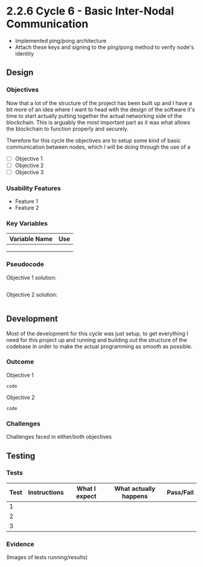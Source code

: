 # 2.2.6 Cycle 6 - Basic Inter-Nodal Communication

* Implemented ping/pong architecture
* Attach these keys and signing to the ping/pong method to verify node's identity

## Design

### Objectives

Now that a lot of the structure of the project has been built up and I have a bit more of an idea where I want to head with the design of the software it's time to start actually putting together the actual networking side of the blockchain. This is arguably the most important part as it was what  allows the blockchain to function properly and securely.

Therefore for this cycle the objectives are to setup some kind of basic communication between nodes, which I will be doing through the use of a&#x20;

* [ ] Objective 1
* [ ] Objective 2
* [ ] Objective 3

### Usability Features

* Feature 1
* Feature 2

### Key Variables

| Variable Name | Use |
| ------------- | --- |
|               |     |
|               |     |
|               |     |

### Pseudocode

Objective 1 solution:

```
```

Objective 2 solution:

```
```

## Development

Most of the development for this cycle was just setup, to get everything I need for this project up and running and building out the structure of the codebase in order to make the actual programming as smooth as possible.

### Outcome

Objective 1

```
code
```

Objective 2

```
code
```

### Challenges

Challenges faced in either/both objectives

## Testing

### Tests

| Test | Instructions | What I expect | What actually happens | Pass/Fail |
| ---- | ------------ | ------------- | --------------------- | --------- |
| 1    |              |               |                       |           |
| 2    |              |               |                       |           |
| 3    |              |               |                       |           |

### Evidence

(Images of tests running/results)
